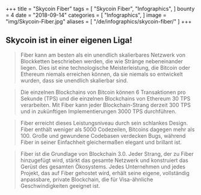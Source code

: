 +++
title = "Skycoin Fiber"
tags = [
    "Skycoin Fiber",
    "Infographics",
]
bounty = 4
date = "2018-09-14"
categories = [
    "Infographics",
]
image = "img/Skycoin-Fiber.jpg"
aliases = [
	"/de/infographics/skycoin-fiber/"
]
+++

## Skycoin ist in einer eigenen Liga!

> Fiber kann am besten als ein unendlich skalierbares Netzwerk von Blockketten beschrieben werden, die wie Stränge nebeneinander liegen. Dies ist eine technologische Meisterleistung, die Bitcoin oder Ethereum niemals erreichen können, da sie niemals so entwickelt wurden, dass sie unendlich skalierbar sind.

> Die einzelnen Blockchains von Bitcoin können 6 Transaktionen pro Sekunde (TPS) und die einzelnen Blockchains von Ethereum 30 TPS verarbeiten. Mit Fiber kann jeder Blockchain-Strang derzeit 300 TPS und in zukünftigen Implementierungen 3000 TPS durchführen.

> Fiber erreicht dieses Leistungsniveau durch sein schlankes Design. Fiber enthält weniger als 5000 Codezeilen, Bitcoins dagegen mehr als 100. Große und gewundene Codebasen verdecken Bugs, während Fiber in seiner Einfachheit gleichermaßen elegant und brillant ist.

> Fiber ist die Grundlage von Blockchain 3.0. Jeder Strang, der zu Fiber hinzugefügt wird, stärkt das gesamte Netzwerk und konstruiert das Gerüst des gesamten Ökosystems. Jedes Unternehmen und jedes Projekt, das auf Fiber gehostet wird, erhält seine eigene, vollständig anpassbare, private Blockchain, die für Visa-ähnliche Geschwindigkeiten geeignet ist.
